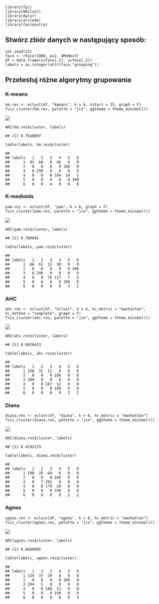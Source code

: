     library(fpc)
    library(NbClust)
    library(dplyr)
    library(aricode)
    library(factoextra)

Stwórz zbiór danych w następujący sposób:
-----------------------------------------

    set.seed(23)
    face <- rFace(1000, p=2, dMoNo=3)
    df = data.frame(x=face[,1], y=face[,2])
    labels = as.integer(attr(face,"grouping"))

Przetestuj różne algorytmy grupowania
-------------------------------------

### K-means

    km.res <- eclust(df, "kmeans", k = 6, nstart = 25, graph = F)
    fviz_cluster(km.res, palette = "jco", ggtheme = theme_minimal())

![](gr_files/figure-markdown_strict/unnamed-chunk-3-1.png)

    ARI(km.res$cluster, labels)

    ## [1] 0.7549897

    table(labels, km.res$cluster)

    ##       
    ## labels   1   2   3   4   5   6
    ##      1  93  60   0  46   0   0
    ##      2   0   0   0   0 100   0
    ##      3   0 299   0   0   0   0
    ##      4   0   0   0 184  14   1
    ##      5   0   0   0   0   0 199
    ##      6   0   0   4   0   0   0

### K-medioids

    pam.res <- eclust(df, "pam", k = 6, graph = F)
    fviz_cluster(pam.res, palette = "jco", ggtheme = theme_minimal())

![](gr_files/figure-markdown_strict/unnamed-chunk-4-1.png)

    ARI(pam.res$cluster, labels)

    ## [1] 0.708845

    table(labels, pam.res$cluster)

    ##       
    ## labels   1   2   3   4   5   6
    ##      1  88  61  12  38   0   0
    ##      2   0   0   0   0   0 100
    ##      3   0 299   0   0   0   0
    ##      4   0   0  70 117   7   5
    ##      5   0   0   0   0 199   0
    ##      6   0   0   0   0   3   1

### AHC

    ahc.res <- eclust(df, "hclust", k = 6, hc_metric = "manhattan", hc_method = "complete", graph = F)
    fviz_cluster(ahc.res, palette = "jco", ggtheme = theme_minimal())

![](gr_files/figure-markdown_strict/unnamed-chunk-5-1.png)

    ARI(ahc.res$cluster, labels)

    ## [1] 0.6026423

    table(labels, ahc.res$cluster)

    ##       
    ## labels   1   2   3   4   5   6
    ##      1 156  31  12   0   0   0
    ##      2   0   0   0 100   0   0
    ##      3 299   0   0   0   0   0
    ##      4   0   0 187  12   0   0
    ##      5   0   0   0 199   0   0
    ##      6   0   0   0   0   2   2

### Diana

    diana.res <- eclust(df, "diana", k = 6, hc_metric = "manhattan")
    fviz_cluster(diana.res, palette = "jco", ggtheme = theme_minimal())

![](gr_files/figure-markdown_strict/unnamed-chunk-6-1.png)

    ARI(diana.res$cluster, labels)

    ## [1] 0.4292179

    table(labels, diana.res$cluster)

    ##       
    ## labels   1   2   3   4   5   6
    ##      1 100  35  64   0   0   0
    ##      2   0   0   0 100   0   0
    ##      3   0   7 292   0   0   0
    ##      4   0   0 179  20   0   0
    ##      5   0   0   0 199   0   0
    ##      6   0   0   0   0   2   2

### Agnes

    agnes.res <- eclust(df, "agnes", k = 6, hc_metric = "manhattan")
    fviz_cluster(agnes.res, palette = "jco", ggtheme = theme_minimal())

![](gr_files/figure-markdown_strict/unnamed-chunk-7-1.png)

    ARI(agnes.res$cluster, labels)

    ## [1] 0.6809605

    table(labels, agnes.res$cluster)

    ##       
    ## labels   1   2   3   4   5   6
    ##      1 134  37  28   0   0   0
    ##      2   0   0   0   0 100   0
    ##      3 294   5   0   0   0   0
    ##      4   0   0 188  11   0   0
    ##      5   0   0   0 199   0   0
    ##      6   0   0   0   0   0   4
